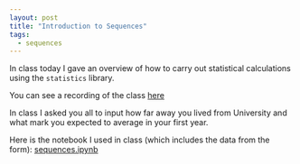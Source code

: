 ```yaml
---
layout: post
title: "Introduction to Sequences"
tags:
  - sequences
---
```


In class today I gave an overview of how to carry out statistical calculations
using the `statistics` library.

You can see a recording of the class [here](https://cardiff.cloud.panopto.eu/Panopto/Pages/Viewer.aspx?id=468e500e-765c-4685-971b-b0bb01085056)

In class I asked you all to input how far away you lived from University and
what mark you expected to average in your first year.

Here is the notebook I used in class (which includes the data from the form):
[sequences.ipynb]({{site.baseurl}}/assets/nbs/2023-2024/statistics.ipynb)
